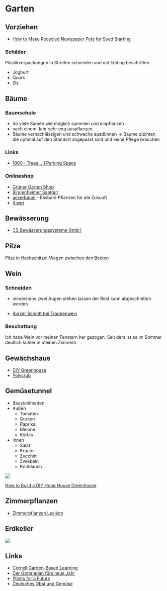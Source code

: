 # Garten

## Vorziehen

- [How to Make Recycled Newspaper Pots for Seed Starting](https://www.gardenbetty.com/how-to-make-recycled-newspaper-pots-for-seed-starting/)

### Schilder

Plastikverpackungen in Streifen schneiden und mit Edding beschriften

- Joghurt
- Quark
- Eis

## Bäume

### Baumschule

- So viele Samen wie möglich sammlen und einpflanzen
- nach einem Jahr sehr eng auspflanzen
- Bäume vernachlässigen und schwache ausdünnen
-> Bäume züchten, die optimal auf den Standort angepasst sind und keine Pflege brauchen

### Links

- [1000+ Trees... 1 Parking Space](https://www.youtube.com/watch?v=sO5ETzQqttg&t=340s)

### Onlineshop

- [Grüner Garten Shop](https://www.gruener-garten-shop.de/)
- [Bingenheimer Saatgut](https://www.bingenheimersaatgut.de/)
- [ackerbaum](https://www.ackerbaum.de/) - Essbare Pflanzen für die Zukunft
- [Kiwiri](https://www.kiwiri.de/)

## Bewässerung

- [CS Bewässerungssysteme GmbH](https://cs-wss.com)

## Pilze

Pilze in Hackschitzel-Wegen zwischen den Beeten

## Wein

### Schneiden

- mindestens zwei Augen stehen lassen der Rest kann abgeschnitten werden

- [Kurzer Schnitt bei Traubenwein](https://www.fassadengruen.de/uw/weinreben/uw/rebschnitt/uw/traubenwein/traubenwein.html)

### Beschattung

Ich habe Wein vor meinen Fenstern her gezogen. Seit dem ist es im Sommer deutlich kühler in meinen Zimmern

## Gewächshaus

- [DIY Greenhouse](https://www.ana-white.com/woodworking-projects/diy-greenhouse)
- [Polycrub](https://www.polycrub.co.uk/)

## Gemüsetunnel

- Baustahlmatten
- Außen
    + Tomaten
    + Gurken
    + Paprika
    + Melone
    + Kürbis
- Innen
    + Salat
    + Kräuter
    + Zucchini
    + Zwiebeln
    + Knoblauch

![](https://homesteadingfamily.com/wp-content/uploads/2020/05/bean-tunnel-filled-with-crops.jpg)

[How to Build a DIY Hoop House Greenhouse](https://homesteadingfamily.com/diy-bean-tunnel-or-hoop-house/)

## Zimmerpflanzen

- [Zimmerpflanzen Lexikon](https://www.123zimmerpflanzen.de/pflege/lexikon)

## Erdkeller

![](https://i.pinimg.com/originals/76/39/f4/7639f4738009c13b23586ccfd4205e7e.jpg)

## Links

- [Cornell Garden-Based Learning](https://gardening.cals.cornell.edu/)
- [Der Gartenplan fürs neue Jahr](https://eatsmarter.de/blogs/gruene-beete/der-gartenplan-fuers-neue-jahr)
- [Plants for a Future](https://pfaf.org/user/plantsearch.aspx)
- [Deutsches Obst und Gemüse](https://deutsches-obst-und-gemuese.de/?s=&category_id_0=403&category_id_1=403&type=post&last_category_id=403)